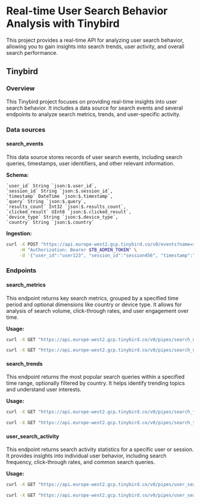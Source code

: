# Real-time User Search Behavior Analysis with Tinybird

This project provides a real-time API for analyzing user search behavior, allowing you to gain insights into search trends, user activity, and overall search performance.

## Tinybird

### Overview

This Tinybird project focuses on providing real-time insights into user search behavior. It includes a data source for search events and several endpoints to analyze search metrics, trends, and user-specific activity.

### Data sources

#### search_events

This data source stores records of user search events, including search queries, timestamps, user identifiers, and other relevant information.

**Schema:**

```
`user_id` String `json:$.user_id`,
`session_id` String `json:$.session_id`,
`timestamp` DateTime `json:$.timestamp`,
`query` String `json:$.query`,
`results_count` Int32 `json:$.results_count`,
`clicked_result` UInt8 `json:$.clicked_result`,
`device_type` String `json:$.device_type`,
`country` String `json:$.country`
```

**Ingestion:**

```bash
curl -X POST "https://api.europe-west2.gcp.tinybird.co/v0/events?name=search_events" \
     -H "Authorization: Bearer $TB_ADMIN_TOKEN" \
     -d '{"user_id":"user123", "session_id":"session456", "timestamp":"2024-01-26 10:00:00", "query":"example query", "results_count":10, "clicked_result":1, "device_type":"mobile", "country":"US"}'
```

### Endpoints

#### search_metrics

This endpoint returns key search metrics, grouped by a specified time period and optional dimensions like country or device type.  It allows for analysis of search volume, click-through rates, and user engagement over time.

**Usage:**

```bash
curl -X GET "https://api.europe-west2.gcp.tinybird.co/v0/pipes/search_metrics.json?token=$TB_ADMIN_TOKEN&time_bucket=day&start_date=2024-01-01 00:00:00&end_date=2024-01-31 23:59:59"
```

```bash
curl -X GET "https://api.europe-west2.gcp.tinybird.co/v0/pipes/search_metrics.json?token=$TB_ADMIN_TOKEN&time_bucket=month&start_date=2024-01-01 00:00:00&end_date=2024-03-31 23:59:59&group_by=country"
```

#### search_trends

This endpoint returns the most popular search queries within a specified time range, optionally filtered by country.  It helps identify trending topics and understand user interests.

**Usage:**

```bash
curl -X GET "https://api.europe-west2.gcp.tinybird.co/v0/pipes/search_trends.json?token=$TB_ADMIN_TOKEN&start_date=2024-01-01 00:00:00&end_date=2024-01-31 23:59:59&limit=10"
```

```bash
curl -X GET "https://api.europe-west2.gcp.tinybird.co/v0/pipes/search_trends.json?token=$TB_ADMIN_TOKEN&start_date=2024-01-01 00:00:00&end_date=2024-01-31 23:59:59&country=US&limit=5"
```

#### user_search_activity

This endpoint returns search activity statistics for a specific user or session. It provides insights into individual user behavior, including search frequency, click-through rates, and common search queries.

**Usage:**

```bash
curl -X GET "https://api.europe-west2.gcp.tinybird.co/v0/pipes/user_search_activity.json?token=$TB_ADMIN_TOKEN&user_id=user123"
```

```bash
curl -X GET "https://api.europe-west2.gcp.tinybird.co/v0/pipes/user_search_activity.json?token=$TB_ADMIN_TOKEN&session_id=session456&start_date=2024-01-01 00:00:00&end_date=2024-01-15 23:59:59"
```

